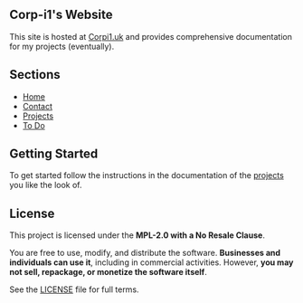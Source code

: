 ## Corp-i1's Website

This site is hosted at [Corpi1.uk](https://corpi1.uk) and provides comprehensive documentation for my projects (eventually).

## Sections

- [Home](https://corpi1.uk/Home)
- [Contact](https://corpi1.uk/Contact)
- [Projects](https://corpi1.uk/Projects)
- [To Do](https://corpi1.uk/ToDo)

## Getting Started

To get started follow the instructions in the documentation of the [projects](/Projects) you like the look of.

## License  
This project is licensed under the **MPL-2.0 with a No Resale Clause**.  

You are free to use, modify, and distribute the software. **Businesses and individuals can use it**, including in commercial activities. However, **you may not sell, repackage, or monetize the software itself**.  

See the [LICENSE](LICENSE.md) file for full terms.  

